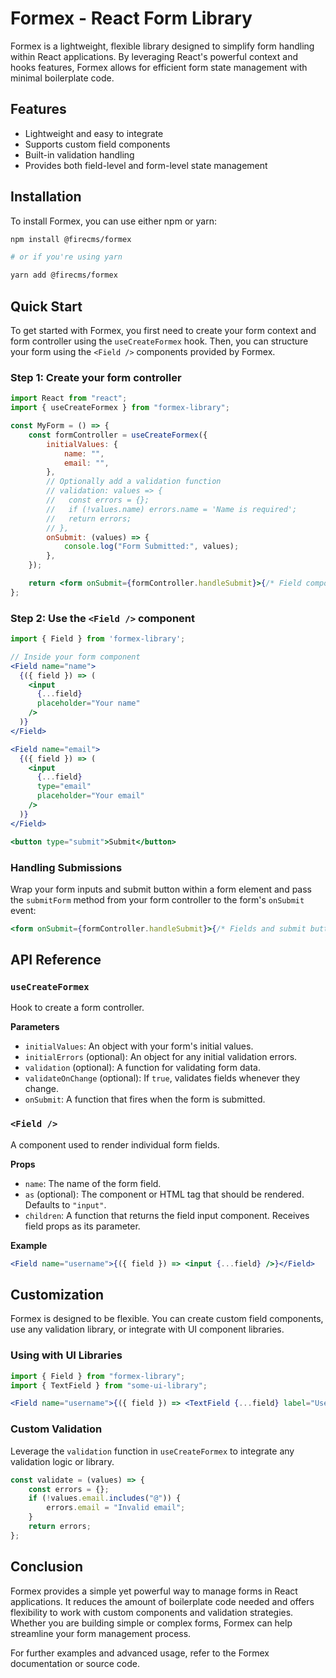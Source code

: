 # Formex - React Form Library

Formex is a lightweight, flexible library designed to simplify form handling within React applications. By leveraging React's powerful context and hooks features, Formex allows for efficient form state management with minimal boilerplate code.

## Features

- Lightweight and easy to integrate
- Supports custom field components
- Built-in validation handling
- Provides both field-level and form-level state management

## Installation

To install Formex, you can use either npm or yarn:

```sh
npm install @firecms/formex

# or if you're using yarn

yarn add @firecms/formex
```

## Quick Start

To get started with Formex, you first need to create your form context and form controller using the `useCreateFormex` hook. Then, you can structure your form using the `<Field />` components provided by Formex.

### Step 1: Create your form controller

```jsx
import React from "react";
import { useCreateFormex } from "formex-library";

const MyForm = () => {
    const formController = useCreateFormex({
        initialValues: {
            name: "",
            email: "",
        },
        // Optionally add a validation function
        // validation: values => {
        //   const errors = {};
        //   if (!values.name) errors.name = 'Name is required';
        //   return errors;
        // },
        onSubmit: (values) => {
            console.log("Form Submitted:", values);
        },
    });

    return <form onSubmit={formController.handleSubmit}>{/* Field components go here */}</form>;
};
```

### Step 2: Use the `<Field />` component

```jsx
import { Field } from 'formex-library';

// Inside your form component
<Field name="name">
  {({ field }) => (
    <input
      {...field}
      placeholder="Your name"
    />
  )}
</Field>

<Field name="email">
  {({ field }) => (
    <input
      {...field}
      type="email"
      placeholder="Your email"
    />
  )}
</Field>

<button type="submit">Submit</button>
```

### Handling Submissions

Wrap your form inputs and submit button within a form element and pass the `submitForm` method from your form controller to the form's `onSubmit` event:

```jsx
<form onSubmit={formController.handleSubmit}>{/* Fields and submit button */}</form>
```

## API Reference

### `useCreateFormex`

Hook to create a form controller.

**Parameters**

- `initialValues`: An object with your form's initial values.
- `initialErrors` (optional): An object for any initial validation errors.
- `validation` (optional): A function for validating form data.
- `validateOnChange` (optional): If `true`, validates fields whenever they change.
- `onSubmit`: A function that fires when the form is submitted.

### `<Field />`

A component used to render individual form fields.

**Props**

- `name`: The name of the form field.
- `as` (optional): The component or HTML tag that should be rendered. Defaults to `"input"`.
- `children`: A function that returns the field input component. Receives field props as its parameter.

**Example**

```jsx
<Field name="username">{({ field }) => <input {...field} />}</Field>
```

## Customization

Formex is designed to be flexible. You can create custom field components, use any validation library, or integrate with UI component libraries.

### Using with UI Libraries

```jsx
import { Field } from "formex-library";
import { TextField } from "some-ui-library";

<Field name="username">{({ field }) => <TextField {...field} label="Username" />}</Field>;
```

### Custom Validation

Leverage the `validation` function in `useCreateFormex` to integrate any validation logic or library.

```jsx
const validate = (values) => {
    const errors = {};
    if (!values.email.includes("@")) {
        errors.email = "Invalid email";
    }
    return errors;
};
```

## Conclusion

Formex provides a simple yet powerful way to manage forms in React applications. It reduces the amount of boilerplate code needed and offers flexibility to work with custom components and validation strategies. Whether you are building simple or complex forms, Formex can help streamline your form management process.

For further examples and advanced usage, refer to the Formex documentation or source code.
